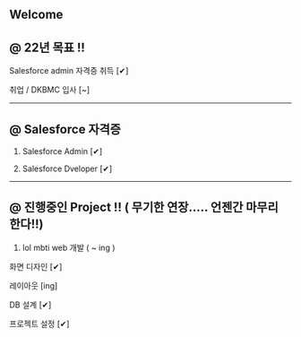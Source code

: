 ## Welcome

@ 22년 목표 !!
--------------

Salesforce admin 자격증 취득 [✔]

취업 / DKBMC 입사 [~]

------------------------------------------------------

@ Salesforce 자격증
---------------------

1. Salesforce Admin [✔]

2. Salesforce Dveloper [✔]

------------------------------------------------------

@ 진행중인 Project !! (  무기한 연장.....  언젠간 마무리 한다!!)
----------------------------------------------------------

1. lol mbti web 개발 ( ~ ing )

화면 디자인 [✔]

레이아웃 [ing]

DB 설계 [✔]

프로젝트 설정 [✔]
